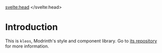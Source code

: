<svelte:head>
    <title>Introduction - Kleos</title>
</svelte:head>

# Introduction

This is `kleos`, Modrinth's style and component library. Go to [its repository](https://github.com/modrinth/kleos) for more information.
